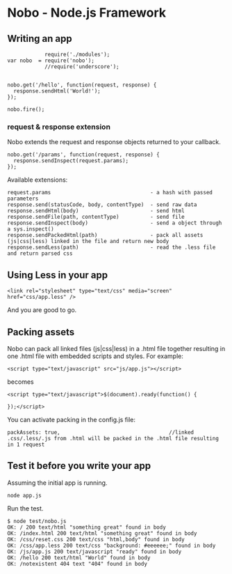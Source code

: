 # Nobo - Node.js Framework

## Writing an app

                require('./modules');
    var nobo  = require('nobo');
                //require('underscore');


    nobo.get('/hello', function(request, response) {
      response.sendHtml('World!');
    });

    nobo.fire();

### request & response extension

Nobo extends the request and response objects returned to your callback.

    nobo.get('/params', function(request, response) {
      response.sendInspect(request.params);
    });

Available extensions:

    request.params                                - a hash with passed parameters
    response.send(statusCode, body, contentType)  - send raw data
    response.sendHtml(body)                       - send html
    response.sendFile(path, contentType)          - send file
    response.sendInspect(body)                    - send a object through a sys.inspect()
    response.sendPackedHtml(path)                 - pack all assets (js|css|less) linked in the file and return new body
    response.sendLess(path)                       - read the .less file and return parsed css
    
## Using Less in your app

    <link rel="stylesheet" type="text/css" media="screen" href="css/app.less" />

And you are good to go.

## Packing assets

Nobo can pack all linked files (js|css|less) in a .html file together resulting in one .html file with embedded scripts and styles. For example:

    <script type="text/javascript" src="js/app.js"></script>

becomes

    <script type="text/javascript">$(document).ready(function() {

    });</script>

You can activate packing in the config.js file:

    packAssets: true,                                   //linked .css/.less/.js from .html will be packed in the .html file resulting in 1 request


## Test it before you write your app

Assuming the initial app is running.

    node app.js

Run the test.

    $ node test/nobo.js 
    OK: / 200 text/html "something great" found in body
    OK: /index.html 200 text/html "something great" found in body
    OK: /css/reset.css 200 text/css "html,body" found in body
    OK: /css/app.less 200 text/css "background: #eeeeee;" found in body
    OK: /js/app.js 200 text/javascript "ready" found in body
    OK: /hello 200 text/html "World" found in body
    OK: /notexistent 404 text "404" found in body